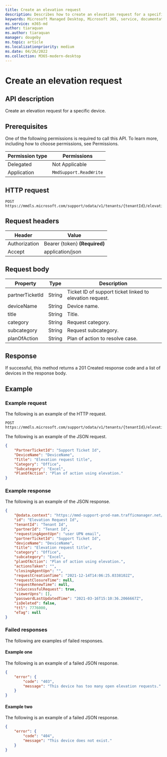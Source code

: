 ```yaml
---
title: Create an elevation request
description: Describes how to create an elevation request for a specific device
keywords: Microsoft Managed Desktop, Microsoft 365, service, documentation
ms.service: m365-md
author: tiaraquan
ms.author: tiaraquan
manager: dougeby
ms.topic: article
ms.localizationpriority: medium
ms.date: 04/26/2022
ms.collection: M365-modern-desktop
---
```


# Create an elevation request

## API description

Create an elevation request for a specific device.

## Prerequisites

One of the following permissions is required to call this API. To learn more, including how to choose permissions, see Permissions.

| Permission type | Permissions |
| --- | --- |
| Delegated | Not Applicable |
| Application | `MmdSupport.ReadWrite` |

## HTTP request

```http
POST https://mmdls.microsoft.com/support/odata/v1/tenants/{tenantId}/elevationRequests
```

## Request headers

| Header | Value |
| --- | --- |
| Authorization | Bearer {token} **(Required)** |
| Accept | application/json |

## Request body

| Property | Type | Description |
| --- | --- | --- |
| partnerTicketId | String | Ticket ID of support ticket linked to elevation request. |
| deviceName | String | Device name. |
| title  | String | Title. |
| category | String | Request category.  |
| subcategory | String | Request subcategory. |
| planOfAction | String | Plan of action to resolve case. |

## Response

If successful, this method returns a 201 Created response code and a list of devices in the response body.

## Example

### Example request

The following is an example of the HTTP request.

```http
POST https://mmdls.microsoft.com/support/odata/v1/tenants/{tenantId}/elevationRequests
```

The following is an example of the JSON request.

```json
{ 
    "PartnerTicketId": "Support Ticket Id", 
    "DeviceName": "DeviceName", 
    "Title": "Elevation request title", 
    "Category": "Office", 
    "Subcategory": "Excel", 
    "PlanOfAction": "Plan of action using elevation." 
}
```

### Example response

The following is an example of the JSON response.

```json
{ 
    "@odata.context": "https://mmd-support-prod-nam.trafficmanager.net/odata/v1/$metadata#ElevationRequests/$entity", 
    "id": "Elevation Request Id", 
    "tenantId": "Tenant Id", 
    "partnerId": "Tenant Id", 
    "requestingAgentUpn": "user UPN email", 
    "partnerTicketId": "Support Ticket Id", 
    "deviceName": "DeviceName", 
    "title": "Elevation request title", 
    "category": "Office", 
    "subcategory": "Excel", 
    "planOfAction": "Plan of action using elevation.", 
    "actionsTaken": "", 
    "closingAgentUpn": "", 
    "requestCreationTime": "2021-12-14T14:06:25.0338102Z", 
    "requestClosureTime": null, 
    "requestRenewTime": null, 
    "isSuccessfulRequest": true, 
    "viewerUpns": [], 
    "passwordLastUpdatedTime": "2021-03-16T15:10:36.2066667Z", 
    "isDeleted": false, 
    "ttl": 7776000, 
    "eTag": null 
}
```

### Failed responses

The following are examples of failed responses.

#### Example one

The following is an example of a failed JSON response.

```json
{ 
    "error": { 
        "code": "403", 
        "message": "This device has too many open elevation requests." 
    } 
}
```

#### Example two

The following is an example of a failed JSON response.

```json
{ 
    "error": { 
        "code": "404", 
        "message": "This device does not exist." 
    } 
}
```
